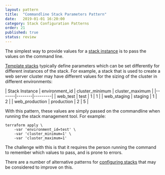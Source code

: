 ```yaml
---
layout: pattern
title:  "Commandline Stack Parameters Pattern"
date:   2019-01-01 16:20:00
category: Stack Configuration Patterns
order: 21
published: true
status: review
---
```


The simplest way to provide values for a [stack instance](/patterns/core-stack/) is to pass the values on the command line.

[Template stacks](/patterns/core-stack/template-stack.html) typically define parameters which can be set differently for different instances of the stack. For example, a stack that is used to create a web server cluster may have different values for the sizing of the cluster in different environments:


| Stack Instance | environment_id | cluster_minimum | cluster_maximum |
|-------|--------|---------|
| web_test | test | 1 | 1 |
| web_staging | staging | 1 | 2 |
| web_production | production | 2 | 5 |



With this pattern, these values are simply passed on the commandline when running the stack management tool. For example:


~~~ console
terraform apply \
    -var 'environment_id=test' \
    -var 'cluster_minimum=1' \
    -var 'cluster_maximum=1'
~~~


The challenge with this is that it requires the person running the command to remember which values to pass, and is prone to errors.

There are a number of alternative patterns for [configuring stacks](/patterns/stack-configuration/) that may be considered to improve on this.


